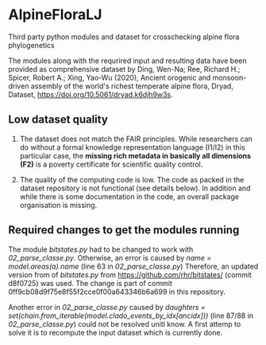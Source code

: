 # AlpineFloraLJ
Third party python modules and dataset for crosschecking alpine flora phylogenetics

The modules along with the requrired input and resulting data have been provided as comprehensive dataset by Ding, Wen-Na; Ree, Richard H.; Spicer, Robert A.; Xing, Yao-Wu (2020), Ancient orogenic and monsoon-driven assembly of the world's richest temperate alpine flora, Dryad, Dataset, https://doi.org/10.5061/dryad.k6djh9w3s.

## Low dataset quality

1. The dataset does not match the FAIR principles. While researchers can do without a formal knowledge representation language (I1/I2) in this particular case, the **missing rich metadata in basically all dimensions (F2)** is a poverty certificate for scientific quality control.

1. The quality of the computing code is low. The code as packed in the dataset repository is not functional (see details below). In addition and while there is some documentation in the code, an overall package organisation is missing.

## Required changes to get the modules running

The module *bitstates.py* had to be changed to work with *02_parse_classe.py*. Otherwise, an error is caused by *name = model.areas(a).name* (line 63 in *02_parse_classe.py*)  Therefore, an updated version from of *bitstates.py* from https://github.com/rhr/bitstates/ (commit d8f0725) was used. The change is part of commit 0ff9cb08d9f75e8f55f2cce0f00a643346b6a699 in this repository.

Another error in *02_parse_classe.py* caused by *daughters = set(chain.from_iterable(model.clado_events_by_idx[ancidx]))* (line 87/88 in *02_parse_classe.py*) could not be resolved unitl know. A first attemp to solve it is to recompute the input dataset which is currently done.

